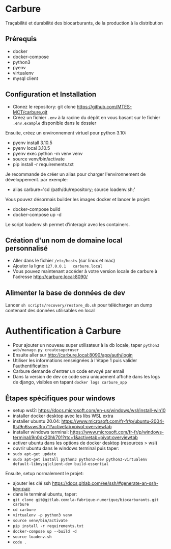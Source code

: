 # Carbure
Traçabilité et durabilité des biocarburants, de la production à la distribution

## Prérequis
- docker
- docker-compose
- python3
- pyenv
- virtualenv
- mysql client

## Configuration et Installation

- Clonez le repository: git clone https://github.com/MTES-MCT/carbure.git
- Créez un fichier `.env` à la racine du dépôt en vous basant sur le fichier `.env.example` disponible dans le dossier


Ensuite, créez un environnement virtuel pour python 3.10:

- pyenv install 3.10.5
- pyenv local 3.10.5
- pyenv exec python -m venv venv
- source venv/bin/activate
- pip install -r requirements.txt

Je recommande de créer un alias pour charger l'environnement de développement.
par exemple:
- alias carbure='cd /path/du/repository; source loadenv.sh;'

Vous pouvez désormais builder les images docker et lancer le projet:

- docker-compose build
- docker-compose up -d

Le script loadenv.sh permet d'interagir avec les containers.


## Création d'un nom de domaine local personnalisé 

- Aller dans le fichier `/etc/hosts` (sur linux et mac)
- Ajouter la ligne `127.0.0.1	carbure.local`
- Vous pouvez maintenant accéder à votre version locale de carbure à l'adresse http://carbure.local:8090/


## Alimenter la base de données de dev

Lancer `sh scripts/recovery/restore_db.sh` pour télécharger un dump contenant des données utilisables en local


# Authentification à Carbure

- Pour ajouter un nouveau super utilisateur à la db locale, taper `python3 web/manage.py createsuperuser`
- Ensuite aller sur http://carbure.local:8090/app/auth/login
- Utiliser les informations renseignées à l'étape 1 puis valider l'authentification
- Carbure demande d'entrer un code envoyé par email
- Dans la version de dev ce code sera uniquement affiché dans les logs de django, visibles en tapant `docker logs carbure_app`


## Étapes spécifiques pour windows
- setup wsl2: https://docs.microsoft.com/en-us/windows/wsl/install-win10
- installer docker desktop avec les libs WSL extra
- installer ubuntu 20.04: https://www.microsoft.com/fr-fr/p/ubuntu-2004-lts/9n6svws3rx71?activetab=pivot:overviewtab
- installer windows terminal: https://www.microsoft.com/fr-fr/p/windows-terminal/9n0dx20hk701?rtc=1&activetab=pivot:overviewtab
- activer ubuntu dans les options de docker desktop (resources > wsl)
- ouvrir ubuntu dans le windows terminal puis taper:
- `sudo apt-get update`
- `sudo apt-get install python3 python3-dev python3-virtualenv default-libmysqlclient-dev build-essential`

Ensuite, setup normalement le projet:
- ajouter les clé ssh https://docs.gitlab.com/ee/ssh/#generate-an-ssh-key-pair
- dans le terminal ubuntu, taper:
- `git clone git@gitlab.com:la-fabrique-numerique/biocarburants.git carbure`
- `cd carbure`
- `virtualenv -p python3 venv`
- `source venv/bin/activate`
- `pip install -r requirements.txt`
- `docker-compose up --build -d`
- `source loadenv.sh`
- `code .`